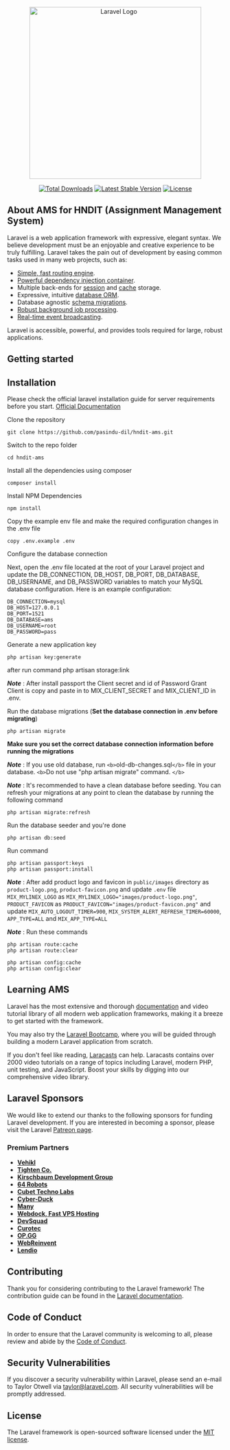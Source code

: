 <p align="center"><a href="#" target="_blank"><img src="https://i.ytimg.com/vi/owCNmPV06iY/maxresdefault.jpg" width="400" alt="Laravel Logo"></a></p>

<p align="center">
<a href="><img src="https://github.com/laravel/framework/workflows/tests/badge.svg" alt="Build Status"></a>
<a href=""><img src="https://img.shields.io/packagist/dt/laravel/framework" alt="Total Downloads"></a>
<a href=""><img src="https://img.shields.io/packagist/v/laravel/framework" alt="Latest Stable Version"></a>
<a href=""><img src="https://img.shields.io/packagist/l/laravel/framework" alt="License"></a>
</p>

## About AMS for HNDIT (Assignment Management System)

Laravel is a web application framework with expressive, elegant syntax. We believe development must be an enjoyable and creative experience to be truly fulfilling. Laravel takes the pain out of development by easing common tasks used in many web projects, such as:

- [Simple, fast routing engine](https://laravel.com/docs/routing).
- [Powerful dependency injection container](https://laravel.com/docs/container).
- Multiple back-ends for [session](https://laravel.com/docs/session) and [cache](https://laravel.com/docs/cache) storage.
- Expressive, intuitive [database ORM](https://laravel.com/docs/eloquent).
- Database agnostic [schema migrations](https://laravel.com/docs/migrations).
- [Robust background job processing](https://laravel.com/docs/queues).
- [Real-time event broadcasting](https://laravel.com/docs/broadcasting).

Laravel is accessible, powerful, and provides tools required for large, robust applications.

## Getting started

## Installation

Please check the official laravel installation guide for server requirements before you start. [Official Documentation](https://laravel.com/docs/8.x/installation#installation)

Clone the repository

    git clone https://github.com/pasindu-dil/hndit-ams.git

Switch to the repo folder

    cd hndit-ams

Install all the dependencies using composer

    composer install

Install NPM Dependencies

    npm install

Copy the example env file and make the required configuration changes in the .env file

    copy .env.example .env

Configure the database connection

Next, open the .env file located at the root of your Laravel project and update the DB_CONNECTION, DB_HOST, DB_PORT, DB_DATABASE, DB_USERNAME, and DB_PASSWORD variables to match your MySQL database configuration. Here is an example configuration:

    DB_CONNECTION=mysql
    DB_HOST=127.0.0.1
    DB_PORT=1521
    DB_DATABASE=ams
    DB_USERNAME=root
    DB_PASSWORD=pass

Generate a new application key

    php artisan key:generate

after run command
    php artisan storage:link

**_Note_** : After install passport the Client secret and id of Password Grant Client is copy and paste in to MIX_CLIENT_SECRET and MIX_CLIENT_ID in .env.

Run the database migrations (**Set the database connection in .env before migrating**)

    php artisan migrate

**Make sure you set the correct database connection information before running the migrations**

**_Note_** : If you use old database, run `<b>`old-db-changes.sql`</b>` file in your database.
`<b>`Do not use  "php artisan migrate" command. `</b>`

**_Note_** : It's recommended to have a clean database before seeding. You can refresh your migrations at any point to clean the database by running the following command

    php artisan migrate:refresh

Run the database seeder and you're done

    php artisan db:seed

Run command

    php artisan passport:keys
    php artisan passport:install

**_Note_** : After add product logo and favicon in `public/images` directory as `product-logo.png`, `product-favicon.png` and update `.env` file `MIX_MYLINEX_LOGO` as `MIX_MYLINEX_LOGO="images/product-logo.png"`, `PRODUCT_FAVICON` as `PRODUCT_FAVICON="images/product-favicon.png"` and update `MIX_AUTO_LOGOUT_TIMER=900`, `MIX_SYSTEM_ALERT_REFRESH_TIMER=60000`, `APP_TYPE=ALL` and `MIX_APP_TYPE=ALL`

**_Note_** : Run these commands

    php artisan route:cache
    php artisan route:clear

    php artisan config:cache
    php artisan config:clear

## Learning AMS

Laravel has the most extensive and thorough [documentation](https://laravel.com/docs) and video tutorial library of all modern web application frameworks, making it a breeze to get started with the framework.

You may also try the [Laravel Bootcamp](https://bootcamp.laravel.com), where you will be guided through building a modern Laravel application from scratch.

If you don't feel like reading, [Laracasts](https://laracasts.com) can help. Laracasts contains over 2000 video tutorials on a range of topics including Laravel, modern PHP, unit testing, and JavaScript. Boost your skills by digging into our comprehensive video library.

## Laravel Sponsors

We would like to extend our thanks to the following sponsors for funding Laravel development. If you are interested in becoming a sponsor, please visit the Laravel [Patreon page](https://patreon.com/taylorotwell).

### Premium Partners

- **[Vehikl](https://vehikl.com/)**
- **[Tighten Co.](https://tighten.co)**
- **[Kirschbaum Development Group](https://kirschbaumdevelopment.com)**
- **[64 Robots](https://64robots.com)**
- **[Cubet Techno Labs](https://cubettech.com)**
- **[Cyber-Duck](https://cyber-duck.co.uk)**
- **[Many](https://www.many.co.uk)**
- **[Webdock, Fast VPS Hosting](https://www.webdock.io/en)**
- **[DevSquad](https://devsquad.com)**
- **[Curotec](https://www.curotec.com/services/technologies/laravel/)**
- **[OP.GG](https://op.gg)**
- **[WebReinvent](https://webreinvent.com/?utm_source=laravel&utm_medium=github&utm_campaign=patreon-sponsors)**
- **[Lendio](https://lendio.com)**

## Contributing

Thank you for considering contributing to the Laravel framework! The contribution guide can be found in the [Laravel documentation](https://laravel.com/docs/contributions).

## Code of Conduct

In order to ensure that the Laravel community is welcoming to all, please review and abide by the [Code of Conduct](https://laravel.com/docs/contributions#code-of-conduct).

## Security Vulnerabilities

If you discover a security vulnerability within Laravel, please send an e-mail to Taylor Otwell via [taylor@laravel.com](mailto:taylor@laravel.com). All security vulnerabilities will be promptly addressed.

## License

The Laravel framework is open-sourced software licensed under the [MIT license](https://opensource.org/licenses/MIT).
